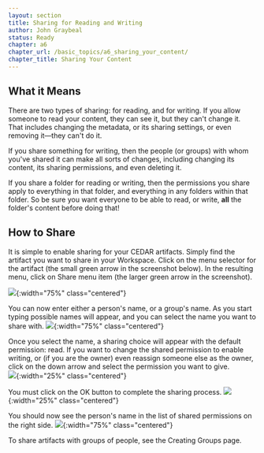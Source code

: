 ```yaml
---
layout: section
title: Sharing for Reading and Writing
author: John Graybeal
status: Ready
chapter: a6
chapter_url: /basic_topics/a6_sharing_your_content/
chapter_title: Sharing Your Content
---
```


## **What it Means**

There are two types of sharing: for reading, and for writing. 
If you allow someone to read your content, they can see it, but they can't change it.
That includes changing the metadata, or its sharing settings, or even removing it—they can't do it.

If you share something for writing, then the people (or groups) with whom you've shared it can make all sorts of changes, 
including changing its content, its sharing permissions, and even deleting it. 

If you share a folder for reading or writing, then the permissions you share
apply to everything in that folder, and everything in any folders within that folder.
So be sure you want everyone to be able to read, or write, **all** the folder's content before doing that!

## **How to Share**

It is simple to enable sharing for your CEDAR artifacts. 
Simply find the artifact you want to share in your Workspace. 
Click on the menu selector for the artifact (the small green arrow in the screenshot below). 
In the resulting menu, click on Share menu item (the larger green arrow in the screenshot).  

![](https://github.com/metadatacenter/cedar-manual/raw/master/docs/assets/imgs/opening-share-menu-20190909.png){:width="75%" class="centered"}

You can now enter either a person's name, or a group's name. 
As you start typing possible names will appear, and you can select the name you want to share with.
![](https://github.com/metadatacenter/cedar-manual/raw/master/docs/assets/imgs/sharing-with-person-20190909.png){:width="75%" class="centered"}

Once you select the name, a sharing choice will appear with the default permission: read. If you want to change the shared permission to enable writing, or (if you are the owner) even reassign someone else as the owner, click on the down arrow and select the permission you want to give.  
![](https://github.com/metadatacenter/cedar-manual/raw/master/docs/assets/imgs/sharing-with-person-choose-permission-20190909.png){:width="25%" class="centered"}

You must click on the OK button to complete the sharing process.
![](https://github.com/metadatacenter/cedar-manual/raw/master/docs/assets/imgs/sharing-with-person-click-ok-20190909.png){:width="25%" class="centered"}

You should now see the person's name in the list of shared permissions on the right side.
![](https://github.com/metadatacenter/cedar-manual/raw/master/docs/assets/imgs/sharing-with-person-completed-20190909.png){:width="75%" class="centered"}

To share artifacts with groups of people, see the Creating Groups page.
